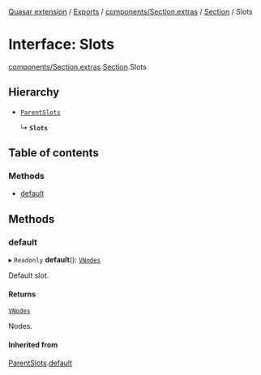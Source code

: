 [Quasar extension](../index.md) / [Exports](../modules.md) / [components/Section.extras](../modules/components_Section_extras.md) / [Section](../modules/components_Section_extras.Section.md) / Slots

# Interface: Slots

[components/Section.extras](../modules/components_Section_extras.md).[Section](../modules/components_Section_extras.Section.md).Slots

## Hierarchy

- [`ParentSlots`](components_Section_extras.Section.ParentSlots.md)

  ↳ **`Slots`**

## Table of contents

### Methods

- [default](components_Section_extras.Section.Slots.md#default)

## Methods

### default

▸ `Readonly` **default**(): [`VNodes`](../modules/components_api_misc.md#vnodes)

Default slot.

#### Returns

[`VNodes`](../modules/components_api_misc.md#vnodes)

Nodes.

#### Inherited from

[ParentSlots](components_Section_extras.Section.ParentSlots.md).[default](components_Section_extras.Section.ParentSlots.md#default)
